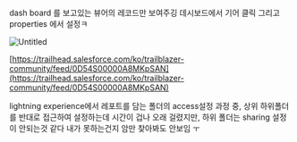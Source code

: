 # 

dash board 를 보고있는 뷰어의 레코드만 보여주깅
데시보드에서 기어 클릭 
그리고 properties 에서 설정ㅋ

![Untitled](https://s3-us-west-2.amazonaws.com/secure.notion-static.com/f9f22c4e-1a3a-4c49-b973-a2819f72b64f/Untitled.png)

[https://trailhead.salesforce.com/ko/trailblazer-community/feed/0D54S00000A8MKpSAN](https://trailhead.salesforce.com/ko/trailblazer-community/feed/0D54S00000A8MKpSAN)

lightning experience에서 
레포트를 담는 폴더의 access설정 과정 중, 
상위 하위폴더를 반대로 접근하여 설정하는데 시간이 겁나 오래 걸렸지만, 
하위 폴더는 sharing 설정이 안되는것 같다 내가 못하는건지 암만 찾아봐도 안보임 ㅜ
